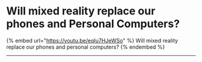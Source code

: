# Will mixed reality replace our phones and Personal Computers?

{% embed url="https://youtu.be/eqIu7HJeWSo" %}
Will mixed reality replace our phones and personal computers?
{% endembed %}

****

###
